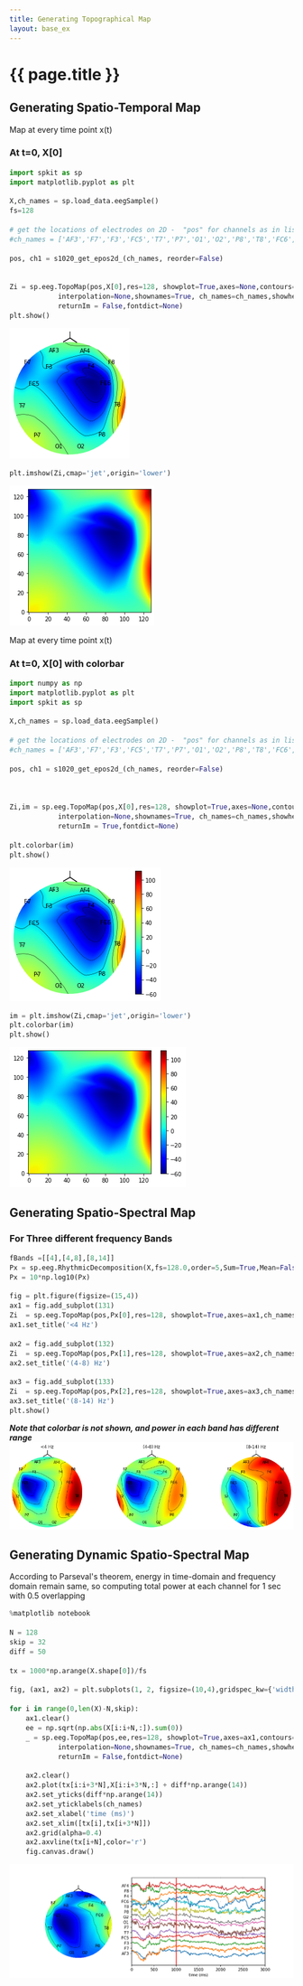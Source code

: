 ```yaml
---
title: Generating Topographical Map
layout: base_ex
---
```


# {{ page.title }}


## Generating Spatio-Temporal Map

Map at every time point x(t)

### At t=0, X[0]

```python
import spkit as sp
import matplotlib.pyplot as plt

X,ch_names = sp.load_data.eegSample()
fs=128

# get the locations of electrodes on 2D -  "pos" for channels as in list ch_names
#ch_names = ['AF3','F7','F3','FC5','T7','P7','O1','O2','P8','T8','FC6','F4','F8','AF4']

pos, ch1 = s1020_get_epos2d_(ch_names, reorder=False)


Zi = sp.eeg.TopoMap(pos,X[0],res=128, showplot=True,axes=None,contours=True,showsensors=True,
            interpolation=None,shownames=True, ch_names=ch_names,showhead=True,vmin=None,vmax=None,
            returnIm = False,fontdict=None)
plt.show()    
```    

<img src = "figures/eeg_topo_1.png" >

```python
plt.imshow(Zi,cmap='jet',origin='lower')

```
<img src = "figures/eeg_topo_sqr_1.png" >


Map at every time point x(t)

### At t=0, X[0] with colorbar

```python
import numpy as np
import matplotlib.pyplot as plt
import spkit as sp

X,ch_names = sp.load_data.eegSample()

# get the locations of electrodes on 2D -  "pos" for channels as in list ch_names
#ch_names = ['AF3','F7','F3','FC5','T7','P7','O1','O2','P8','T8','FC6','F4','F8','AF4']

pos, ch1 = s1020_get_epos2d_(ch_names, reorder=False)



Zi,im = sp.eeg.TopoMap(pos,X[0],res=128, showplot=True,axes=None,contours=True,showsensors=True,
            interpolation=None,shownames=True, ch_names=ch_names,showhead=True,vmin=None,vmax=None,
            returnIm = True,fontdict=None)

plt.colorbar(im)
plt.show()    
```    

<img src = "figures/eeg_topo_2.png" >

```python
im = plt.imshow(Zi,cmap='jet',origin='lower')
plt.colorbar(im)
plt.show() 

```

<img src = "figures/eeg_topo_sqr_2.png" >



## Generating Spatio-Spectral Map

### For Three different frequency Bands

```python
fBands =[[4],[4,8],[8,14]]
Px = sp.eeg.RhythmicDecomposition(X,fs=128.0,order=5,Sum=True,Mean=False,SD=False,fBands=fBands)[0]
Px = 10*np.log10(Px)

fig = plt.figure(figsize=(15,4))
ax1 = fig.add_subplot(131)
Zi  = sp.eeg.TopoMap(pos,Px[0],res=128, showplot=True,axes=ax1,ch_names=ch,vmin=None,vmax=None)
ax1.set_title('<4 Hz')

ax2 = fig.add_subplot(132)
Zi  = sp.eeg.TopoMap(pos,Px[1],res=128, showplot=True,axes=ax2,ch_names=ch,vmin=None,vmax=None)
ax2.set_title('(4-8) Hz')

ax3 = fig.add_subplot(133)
Zi  = sp.eeg.TopoMap(pos,Px[2],res=128, showplot=True,axes=ax3,ch_names=ch,vmin=None,vmax=None)
ax3.set_title('(8-14) Hz')
plt.show()
```
***Note that colorbar is not shown, and power in each band has different range***
<img src = "figures/eeg_ssfi_1.png" > 



## Generating Dynamic Spatio-Spectral Map

According to Parseval's theorem, energy in time-domain and frequency domain remain same, so computing total power at each channel for 1 sec with 0.5 overlapping


```python
%matplotlib notebook

N = 128
skip = 32
diff = 50

tx = 1000*np.arange(X.shape[0])/fs

fig, (ax1, ax2) = plt.subplots(1, 2, figsize=(10,4),gridspec_kw={'width_ratios': [1,2]})

for i in range(0,len(X)-N,skip):
    ax1.clear()
    ee = np.sqrt(np.abs(X[i:i+N,:]).sum(0))
    _ = sp.eeg.TopoMap(pos,ee,res=128, showplot=True,axes=ax1,contours=True,showsensors=True,
            interpolation=None,shownames=True, ch_names=ch_names,showhead=True,vmin=None,vmax=None,
            returnIm = False,fontdict=None)
    
    ax2.clear()
    ax2.plot(tx[i:i+3*N],X[i:i+3*N,:] + diff*np.arange(14))
    ax2.set_yticks(diff*np.arange(14))
    ax2.set_yticklabels(ch_names)
    ax2.set_xlabel('time (ms)')
    ax2.set_xlim([tx[i],tx[i+3*N]])
    ax2.grid(alpha=0.4)
    ax2.axvline(tx[i+N],color='r')
    fig.canvas.draw()
```

<img src = "figures/eeg_dynamic_ssfi_1.gif"> 
